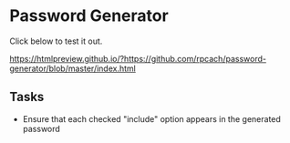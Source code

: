 # Password Generator

Click below to test it out.

https://htmlpreview.github.io/?https://github.com/rpcach/password-generator/blob/master/index.html

## Tasks

* Ensure that each checked "include" option appears in the generated password
